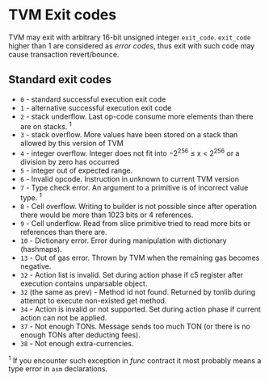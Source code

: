 # TVM Exit codes

TVM may exit with arbitrary 16-bit unsigned integer `exit_code`. `exit_code` higher than 1 are considered as _error codes_, thus exit with such code may cause transaction revert/bounce.

## Standard exit codes
* `0` - standard successful execution exit code
* `1` - alternative successful execution exit code
* `2` - stack underflow. Last op-code consume more elements than there are on stacks. <sup>1</sup>
* `3` - stack overflow. More values have been stored on a stack than
allowed by this version of TVM
* `4` - integer overflow. Integer does not fit into −2<sup>256</sup> ≤ x < 2<sup>256</sup> or a division by zero has occurred
* `5` - integer out of expected range.
* `6` - Invalid opcode. Instruction in unknown to current TVM version
* `7` - Type check error. An argument to a primitive is of incorrect value type. <sup>1</sup>
* `8` - Cell overflow. Writing to builder is not possible since after operation there would be more than 1023 bits or 4 references.
* `9` - Cell underflow. Read from slice primitive tried to read more bits or references than there are.
* `10` - Dictionary error. Error during manipulation with dictionary (hashmaps).
* `13` - Out of gas error. Thrown by TVM when the remaining gas becomes negative.
* `32` - Action list is invalid. Set during action phase if c5 register after execution contains unparsable object.
* `32` (the same as prev) - Method id not found. Returned by tonlib during attempt to execute non-existed get method.
* `34` - Action is invalid or not supported. Set during action phase if current action can not be applied.
* `37` - Not enough TONs. Message sends too much TON (or there is no enough TONs after deducting fees).
* `38` - Not enough extra-currencies.

<sup>1</sup> If you encounter such exception in _func_ contract it most probably means a type error in `asm` declarations.


